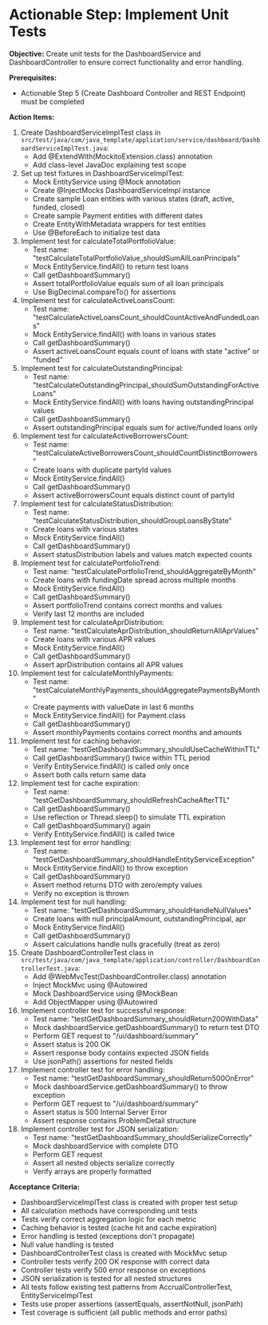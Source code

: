 # Actionable Step: Implement Unit Tests

**Objective:** Create unit tests for the DashboardService and DashboardController to ensure correct functionality and error handling.

**Prerequisites:** 
- Actionable Step 5 (Create Dashboard Controller and REST Endpoint) must be completed

**Action Items:**
1. Create DashboardServiceImplTest class in `src/test/java/com/java_template/application/service/dashboard/DashboardServiceImplTest.java`:
   - Add @ExtendWith(MockitoExtension.class) annotation
   - Add class-level JavaDoc explaining test scope
2. Set up test fixtures in DashboardServiceImplTest:
   - Mock EntityService using @Mock annotation
   - Create @InjectMocks DashboardServiceImpl instance
   - Create sample Loan entities with various states (draft, active, funded, closed)
   - Create sample Payment entities with different dates
   - Create EntityWithMetadata wrappers for test entities
   - Use @BeforeEach to initialize test data
3. Implement test for calculateTotalPortfolioValue:
   - Test name: "testCalculateTotalPortfolioValue_shouldSumAllLoanPrincipals"
   - Mock EntityService.findAll() to return test loans
   - Call getDashboardSummary()
   - Assert totalPortfolioValue equals sum of all loan principals
   - Use BigDecimal.compareTo() for assertions
4. Implement test for calculateActiveLoansCount:
   - Test name: "testCalculateActiveLoansCount_shouldCountActiveAndFundedLoans"
   - Mock EntityService.findAll() with loans in various states
   - Call getDashboardSummary()
   - Assert activeLoansCount equals count of loans with state "active" or "funded"
5. Implement test for calculateOutstandingPrincipal:
   - Test name: "testCalculateOutstandingPrincipal_shouldSumOutstandingForActiveLoans"
   - Mock EntityService.findAll() with loans having outstandingPrincipal values
   - Call getDashboardSummary()
   - Assert outstandingPrincipal equals sum for active/funded loans only
6. Implement test for calculateActiveBorrowersCount:
   - Test name: "testCalculateActiveBorrowersCount_shouldCountDistinctBorrowers"
   - Create loans with duplicate partyId values
   - Mock EntityService.findAll()
   - Call getDashboardSummary()
   - Assert activeBorrowersCount equals distinct count of partyId
7. Implement test for calculateStatusDistribution:
   - Test name: "testCalculateStatusDistribution_shouldGroupLoansByState"
   - Create loans with various states
   - Mock EntityService.findAll()
   - Call getDashboardSummary()
   - Assert statusDistribution labels and values match expected counts
8. Implement test for calculatePortfolioTrend:
   - Test name: "testCalculatePortfolioTrend_shouldAggregateByMonth"
   - Create loans with fundingDate spread across multiple months
   - Mock EntityService.findAll()
   - Call getDashboardSummary()
   - Assert portfolioTrend contains correct months and values
   - Verify last 12 months are included
9. Implement test for calculateAprDistribution:
   - Test name: "testCalculateAprDistribution_shouldReturnAllAprValues"
   - Create loans with various APR values
   - Mock EntityService.findAll()
   - Call getDashboardSummary()
   - Assert aprDistribution contains all APR values
10. Implement test for calculateMonthlyPayments:
    - Test name: "testCalculateMonthlyPayments_shouldAggregatePaymentsByMonth"
    - Create payments with valueDate in last 6 months
    - Mock EntityService.findAll() for Payment.class
    - Call getDashboardSummary()
    - Assert monthlyPayments contains correct months and amounts
11. Implement test for caching behavior:
    - Test name: "testGetDashboardSummary_shouldUseCacheWithinTTL"
    - Call getDashboardSummary() twice within TTL period
    - Verify EntityService.findAll() is called only once
    - Assert both calls return same data
12. Implement test for cache expiration:
    - Test name: "testGetDashboardSummary_shouldRefreshCacheAfterTTL"
    - Call getDashboardSummary()
    - Use reflection or Thread.sleep() to simulate TTL expiration
    - Call getDashboardSummary() again
    - Verify EntityService.findAll() is called twice
13. Implement test for error handling:
    - Test name: "testGetDashboardSummary_shouldHandleEntityServiceException"
    - Mock EntityService.findAll() to throw exception
    - Call getDashboardSummary()
    - Assert method returns DTO with zero/empty values
    - Verify no exception is thrown
14. Implement test for null handling:
    - Test name: "testGetDashboardSummary_shouldHandleNullValues"
    - Create loans with null principalAmount, outstandingPrincipal, apr
    - Mock EntityService.findAll()
    - Call getDashboardSummary()
    - Assert calculations handle nulls gracefully (treat as zero)
15. Create DashboardControllerTest class in `src/test/java/com/java_template/application/controller/DashboardControllerTest.java`:
    - Add @WebMvcTest(DashboardController.class) annotation
    - Inject MockMvc using @Autowired
    - Mock DashboardService using @MockBean
    - Add ObjectMapper using @Autowired
16. Implement controller test for successful response:
    - Test name: "testGetDashboardSummary_shouldReturn200WithData"
    - Mock dashboardService.getDashboardSummary() to return test DTO
    - Perform GET request to "/ui/dashboard/summary"
    - Assert status is 200 OK
    - Assert response body contains expected JSON fields
    - Use jsonPath() assertions for nested fields
17. Implement controller test for error handling:
    - Test name: "testGetDashboardSummary_shouldReturn500OnError"
    - Mock dashboardService.getDashboardSummary() to throw exception
    - Perform GET request to "/ui/dashboard/summary"
    - Assert status is 500 Internal Server Error
    - Assert response contains ProblemDetail structure
18. Implement controller test for JSON serialization:
    - Test name: "testGetDashboardSummary_shouldSerializeCorrectly"
    - Mock dashboardService with complete DTO
    - Perform GET request
    - Assert all nested objects serialize correctly
    - Verify arrays are properly formatted

**Acceptance Criteria:**
- DashboardServiceImplTest class is created with proper test setup
- All calculation methods have corresponding unit tests
- Tests verify correct aggregation logic for each metric
- Caching behavior is tested (cache hit and cache expiration)
- Error handling is tested (exceptions don't propagate)
- Null value handling is tested
- DashboardControllerTest class is created with MockMvc setup
- Controller tests verify 200 OK response with correct data
- Controller tests verify 500 error response on exceptions
- JSON serialization is tested for all nested structures
- All tests follow existing test patterns from AccrualControllerTest, EntityServiceImplTest
- Tests use proper assertions (assertEquals, assertNotNull, jsonPath)
- Test coverage is sufficient (all public methods and error paths)

